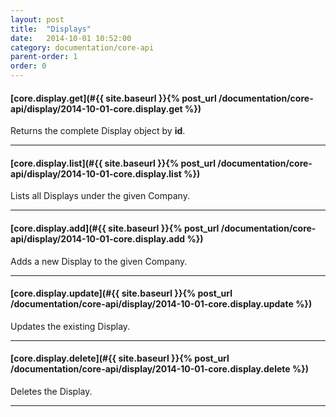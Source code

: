 ```yaml
---
layout: post
title:  "Displays"
date:   2014-10-01 10:52:00
category: documentation/core-api
parent-order: 1
order: 0
---
```


#### [core.display.get](#{{ site.baseurl }}{% post_url /documentation/core-api/display/2014-10-01-core.display.get %})

Returns the complete Display object by **id**.

***

#### [core.display.list](#{{ site.baseurl }}{% post_url /documentation/core-api/display/2014-10-01-core.display.list %})

Lists all Displays under the given Company.

***

#### [core.display.add](#{{ site.baseurl }}{% post_url /documentation/core-api/display/2014-10-01-core.display.add %})

Adds a new Display to the given Company.

***

#### [core.display.update](#{{ site.baseurl }}{% post_url /documentation/core-api/display/2014-10-01-core.display.update %})

Updates the existing Display.

***

#### [core.display.delete](#{{ site.baseurl }}{% post_url /documentation/core-api/display/2014-10-01-core.display.delete %})

Deletes the Display.

***

